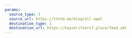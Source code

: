 ```yaml
---
params:
  source_type: 3
  source_url: https://ttntm.me/blogroll.opml
  destination_type: 1
  destination_url: https://kayserifserif.place/feed.xml
---
```

